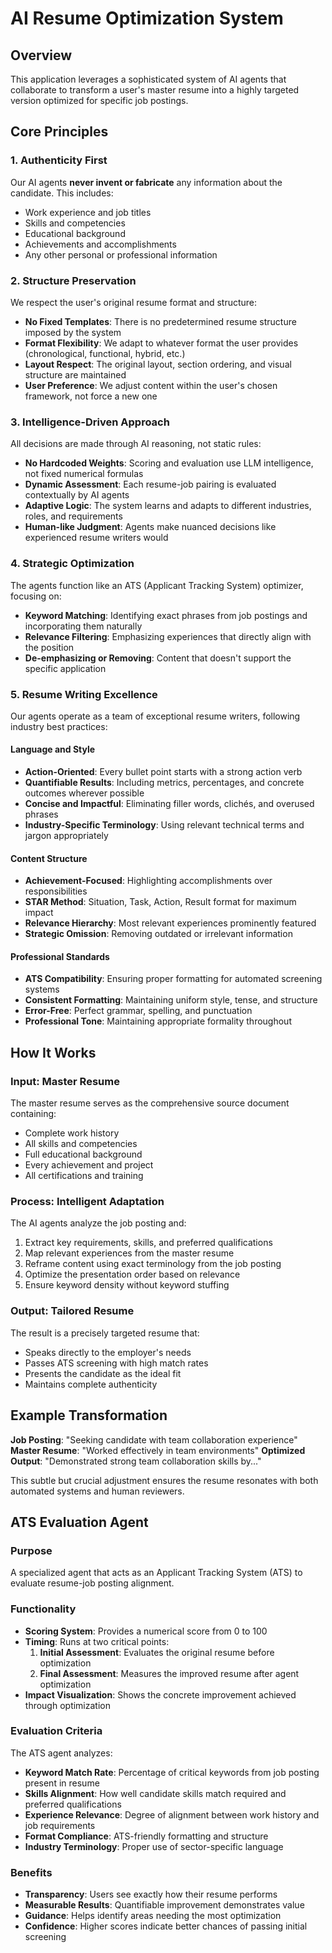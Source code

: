 # AI Resume Optimization System

## Overview

This application leverages a sophisticated system of AI agents that collaborate to transform a user's master resume into a highly targeted version optimized for specific job postings.

## Core Principles

### 1. Authenticity First

Our AI agents **never invent or fabricate** any information about the candidate. This includes:

- Work experience and job titles
- Skills and competencies
- Educational background
- Achievements and accomplishments
- Any other personal or professional information

### 2. Structure Preservation

We respect the user's original resume format and structure:

- **No Fixed Templates**: There is no predetermined resume structure imposed by the system
- **Format Flexibility**: We adapt to whatever format the user provides (chronological, functional, hybrid, etc.)
- **Layout Respect**: The original layout, section ordering, and visual structure are maintained
- **User Preference**: We adjust content within the user's chosen framework, not force a new one

### 3. Intelligence-Driven Approach

All decisions are made through AI reasoning, not static rules:

- **No Hardcoded Weights**: Scoring and evaluation use LLM intelligence, not fixed numerical formulas
- **Dynamic Assessment**: Each resume-job pairing is evaluated contextually by AI agents
- **Adaptive Logic**: The system learns and adapts to different industries, roles, and requirements
- **Human-like Judgment**: Agents make nuanced decisions like experienced resume writers would

### 4. Strategic Optimization

The agents function like an ATS (Applicant Tracking System) optimizer, focusing on:

- **Keyword Matching**: Identifying exact phrases from job postings and incorporating them naturally
- **Relevance Filtering**: Emphasizing experiences that directly align with the position
- **De-emphasizing or Removing**: Content that doesn't support the specific application

### 5. Resume Writing Excellence

Our agents operate as a team of exceptional resume writers, following industry best practices:

#### Language and Style

- **Action-Oriented**: Every bullet point starts with a strong action verb
- **Quantifiable Results**: Including metrics, percentages, and concrete outcomes wherever possible
- **Concise and Impactful**: Eliminating filler words, clichés, and overused phrases
- **Industry-Specific Terminology**: Using relevant technical terms and jargon appropriately

#### Content Structure

- **Achievement-Focused**: Highlighting accomplishments over responsibilities
- **STAR Method**: Situation, Task, Action, Result format for maximum impact
- **Relevance Hierarchy**: Most relevant experiences prominently featured
- **Strategic Omission**: Removing outdated or irrelevant information

#### Professional Standards

- **ATS Compatibility**: Ensuring proper formatting for automated screening systems
- **Consistent Formatting**: Maintaining uniform style, tense, and structure
- **Error-Free**: Perfect grammar, spelling, and punctuation
- **Professional Tone**: Maintaining appropriate formality throughout

## How It Works

### Input: Master Resume

The master resume serves as the comprehensive source document containing:

- Complete work history
- All skills and competencies
- Full educational background
- Every achievement and project
- All certifications and training

### Process: Intelligent Adaptation

The AI agents analyze the job posting and:

1. Extract key requirements, skills, and preferred qualifications
2. Map relevant experiences from the master resume
3. Reframe content using exact terminology from the job posting
4. Optimize the presentation order based on relevance
5. Ensure keyword density without keyword stuffing

### Output: Tailored Resume

The result is a precisely targeted resume that:

- Speaks directly to the employer's needs
- Passes ATS screening with high match rates
- Presents the candidate as the ideal fit
- Maintains complete authenticity

## Example Transformation

**Job Posting**: "Seeking candidate with team collaboration experience"
**Master Resume**: "Worked effectively in team environments"
**Optimized Output**: "Demonstrated strong team collaboration skills by..."

This subtle but crucial adjustment ensures the resume resonates with both automated systems and human reviewers.

## ATS Evaluation Agent

### Purpose

A specialized agent that acts as an Applicant Tracking System (ATS) to evaluate resume-job posting alignment.

### Functionality

- **Scoring System**: Provides a numerical score from 0 to 100
- **Timing**: Runs at two critical points:
  1. **Initial Assessment**: Evaluates the original resume before optimization
  2. **Final Assessment**: Measures the improved resume after agent optimization
- **Impact Visualization**: Shows the concrete improvement achieved through optimization

### Evaluation Criteria

The ATS agent analyzes:

- **Keyword Match Rate**: Percentage of critical keywords from job posting present in resume
- **Skills Alignment**: How well candidate skills match required and preferred qualifications
- **Experience Relevance**: Degree of alignment between work history and job requirements
- **Format Compliance**: ATS-friendly formatting and structure
- **Industry Terminology**: Proper use of sector-specific language

### Benefits

- **Transparency**: Users see exactly how their resume performs
- **Measurable Results**: Quantifiable improvement demonstrates value
- **Guidance**: Helps identify areas needing the most optimization
- **Confidence**: Higher scores indicate better chances of passing initial screening
